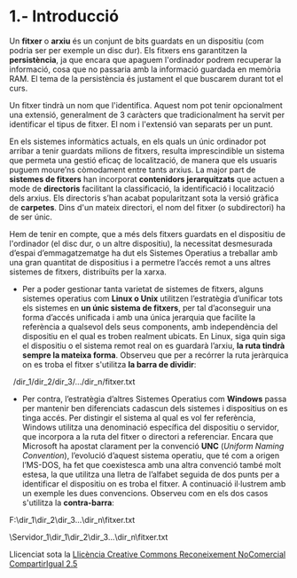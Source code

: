 # <a name="main"></a>**1.- Introducció**
Un **fitxer** o **arxiu** és un conjunt de bits guardats en un dispositiu (com podria ser per exemple un disc dur). Els fitxers ens garantitzen la **persistència**, ja que encara que apaguem l'ordinador podrem recuperar la informació, cosa que no passaria amb la informació guardada en memòria RAM. El tema de la persistència és justament el que buscarem durant tot el curs.

Un fitxer tindrà un nom que l'identifica. Aquest nom pot tenir opcionalment una extensió, generalment de 3 caràcters que tradicionalment ha servit per identificar el tipus de fitxer. El nom i l'extensió van separats per un punt.

En els sistemes informàtics actuals, en els quals un únic ordinador pot arribar a tenir guardats milions de fitxers, resulta imprescindible un sistema que permeta una gestió eficaç de localització, de manera que els usuaris puguem moure’ns còmodament entre tants arxius. La major part de **sistemes de fitxers** han incorporat **contenidors jerarquitzats** que actuen a mode de **directoris** facilitant la classificació, la identificació i localització dels arxius. Els directoris s’han acabat popularitzant sota la versió gràfica de **carpetes**. Dins d'un mateix directori, el nom del fitxer (o subdirectori) ha de ser únic.

Hem de tenir en compte, que a més dels fitxers guardats en el dispositiu de l'ordinador (el disc dur, o un altre dispositiu), la necessitat desmesurada d’espai d’emmagatzematge ha dut els Sistemes Operatius a treballar amb una gran quantitat de dispositius i a permetre l’accés remot a uns altres sistemes de fitxers, distribuïts per la xarxa.

- Per a poder gestionar tanta varietat de sistemes de fitxers, alguns sistemes operatius com **Linux o Unix** utilitzen l’estratègia d’unificar tots els sistemes en **un únic sistema de fitxers**, per tal d’aconseguir una forma d’accés unificada i amb una única jerarquia que facilite la referència a qualsevol dels seus components, amb independència del dispositiu en el qual es troben realment ubicats. En Linux, siga quin siga el dispositiu o el sistema remot real on es guardarà l’arxiu, **la ruta tindrà sempre la mateixa forma**. Observeu que per a recórrer la ruta jeràrquica on es troba el fitxer s'utilitza **la barra de dividir**:

` `/dir\_1/dir\_2/dir\_3/.../dir\_n/fitxer.txt

- Per contra, l’estratègia d’altres Sistemes Operatius com **Windows** passa per mantenir ben diferenciats cadascun dels sistemes i dispositius on es tinga accés. Per distingir el sistema al qual es vol fer referència, Windows utilitza una denominació específica del dispositiu o servidor, que incorpora a la ruta del fitxer o directori a referenciar. Encara que Microsoft ha apostat clarament per la convenció **UNC** (*Uniform Naming Convention*), l’evolució d’aquest sistema operatiu, que té com a origen l’MS-DOS, ha fet que coexistesca amb una altra convenció també molt estesa, la que utilitza una lletra de l’alfabet seguida de dos punts per a identificar el dispositiu on es troba el fitxer. A continuació il·lustrem amb un exemple les dues convencions. Observeu com en els dos casos s'utilitza la **contra-barra**:

F:\dir\_1\dir\_2\dir\_3\...\dir\_n\fitxer.txt

\\Servidor\_1\dir\_1\dir\_2\dir\_3\...\dir\_n\fitxer.txt



Llicenciat sota la [Llicència Creative Commons Reconeixement NoComercial CompartirIgual 2.5](http://creativecommons.org/licenses/by-nc-sa/2.5/)

